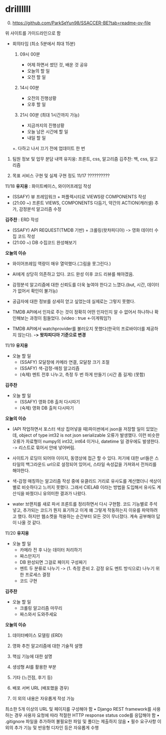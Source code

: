 # drillllll
0. https://github.com/ParkSeYun98/SSACCER-BE?tab=readme-ov-file

위 사이트를 가이드라인으로 함
- 회의타임 (최소 5분에서 최대 15분)
    1. 09시 00분
        - 어제 하면서 썼던 것, 배운 것 공유
        - 오늘의 할 일
        - 오전 할 일

    2. 14시 00분
        - 오전의 진행상황
        - 오후 할 일

    3. 21시 00분 (최대 1시간까지 가능)
        - 지금까지의 진행상황
        - 오늘 남은 시간에 할 일
        - 내일 할 일
        
    +. 다하고 나서 끄기 전에 업데이트 한 번

1. 팀원 정보 및 업무 분담 내역
유지웅: 프론트, css, 알고리즘
김주찬: 백, css, 알고리즘

2. 목표 서비스 구현 및 실제 구현 정도
11/17
??????????

11/18
**유지웅**
: 화이트베이스, 와이어프레임 작성
- (SSAFY) 뷰 프레임워크 + 퍼플렉시티로 VIEWS랑 COMPONENTS 작성
- (21:00 ~) 프론트 VIEWS, COMPONENTS 다듬기, 약간의 ACTION(캐러셀) 추가, 감정분석 알고리즘 수정

**김주찬**
: ERD 작성
- (SSAFY) API REQUEST(TMDB 기반) + 크롤링(왓챠피디아) -> 영화 데이터 수집 코드 작성
- (21:00 ~) DB 수집코드 완성해보기

**오늘의 이슈**
- 와이어프레임 역량이 매우 열악했다.(그림을 못그린다.)
- AI에게 상당히 의존하고 있다. 코드 완성 이후 코드 리뷰를 해야겠음.
- 감정분석 알고리즘에 대한 신뢰도를 더욱 높여야 한다고 느꼈다.(but, 시간, 데이터가 없어서 확인이 불가능)

- 공급자에 대한 정보를 상세히 얻고 싶었는데 실제로는 그렇지 못했다.
- TMDB API에서 인자로 주는 것이 정확히 어떤 인자인지 알 수 없어서 하나하나 확인해보는 과정이 힘들었다. (video : true <-이게뭐임?)
- TMDB API에서 watchprovider를 불러오지 못했다(한국의 프로바이더를 제공하지 않는다). **-> 왓챠피디아 기준으로 변경**

11/19
**유지웅**
- 오늘 할 일
    - (SSAFY) 모달창에 카메라 연결, 모달창 크기 조절
    - (SSAFY) 색-감정-매칭 알고리즘
    - (숙제) 멘트 전후 나누고, 측정 두 번 하게 만들기 (시간 좀 길게) (못함)

**김주찬**
- 오늘 할 일
    - (SSAFY) 영화 DB 출처 다시따기
    - (숙제) 영화 DB 출처 다시따기

**오늘의 이슈**
- (API 작업하면서 포스터 색상 집어넣을 때)파이썬에서 json을 저장할 일이 있었는데, 
object of type int32 is not json serializable 오류가 발생했다. 이런 비슷한 오류가 
자료형이 numpy의 int32, int64 이거나, datetime 일 경우에도 발생한다. -> 리스트로 묶어서 안에 넣어버림.
- 사이트가 로딩이 되어야 이미지, 동영상에 접근 할 수 있다. 저기에 대한 url들은 스타일의 백그라운드 url으로 설정되어
있어서, 스타일 속성값을 가져와서 전처리를 해야한다.

- 색-감정 매칭하는 알고리즘 작성 중에 유클리드 거리로 유사도를 계산했더니 색상이 별로 비슷하다고 느끼지 못했다. 
그래서 CIELAB 이라는 방법을 도입해서 유사도 계산식을 바꿨더니 유의미한 결과가 나왔다.
- water 브랜치를 새로 파서 프론트를 정리하면서 다시 구현함. 코드 기능별로 주석 넣고, 추가되는 코드가 뭔지 표기하고
이게 왜 그렇게 작동하는지 이유를 파악하려고 했다. 하지만 웹소켓을 적용하는 순간부터 모든 것이 무너졌다.
계속 공부해야 답이 나올 것 같다.

11/20
**유지웅**
- 오늘 할 일
    - 카메라 전 후 나눈 데이터 처리하기
    - 짜스만지기
    - DB 완성되면 그걸로 페이지 구성짜기
    - 멘트 두 분류로 나누기 -> (1. 측정 준비 2. 감정 유도 멘트 방식으로) 나누기 위한 프로세스 결정
    - 코드 구현

**김주찬**
- 오늘 할 일
    - 크롤링 알고리즘 마무리
    - 짜스와서 도와주세요

**오늘의 이슈**


1. 데이터베이스 모델링 (ERD)


4. 영화 추천 알고리즘에 대한 기술적 설명


5. 핵심 기능에 대한 설명


6. 생성형 AI를 활용한 부분


7. 기타 (느낀점, 후기 등)


8. 배포 서버 URL (배포했을 경우)


9. 이 외의 내용은 자유롭게 작성 가능


최소한 5개 이상의 URL 및 페이지를 구성해야 함
• Django REST framework를 사용하는 경우 사용자 요청에 따라 적절한
HTTP response status code를 응답해야 함
• .gitignore 파일을 추가하여 불필요한 파일 및 폴더는 제출하지 않음
• 필수 요구사항 이 외의 추가 기능 및 반응형 디자인 등은 자유롭게 수행